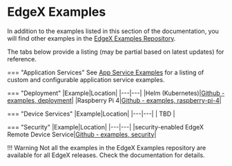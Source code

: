 # EdgeX Examples

In addition to the examples listed in this section of the documentation, you will find other examples in the [EdgeX Examples Repository](https://github.com/edgexfoundry/edgex-examples/tree/{{version}}).

The tabs below provide a listing (may be partial based on latest updates) for reference.

=== "Application Services"
    See [App Service Examples](./AppServiceExamples.md) for a listing of custom and configurable application service examples.

=== "Deployment"
    |Example|Location|
    |---|---|
    |Helm (Kubernetes)|[Github - examples, deployment](https://github.com/edgexfoundry/edgex-examples/tree/{{version}}/deployment/helm)|
    |Raspberry Pi 4|[Github - examples, raspberry-pi-4](https://github.com/edgexfoundry/edgex-examples/tree/{{version}}/deployment/raspberry-pi-4)|

=== "Device Services"
    |Example|Location|
    |---|---|
    | TBD |

=== "Security"
    |Example|Location|
    |---|---|
    |security-enabled EdgeX Remote Device Service|[Github - examples, security](https://github.com/edgexfoundry/edgex-examples/tree/{{version}}/security/remote_devices/spiffe_and_ssh)|



!!! Warning
    Not all the examples in the EdgeX Examples repository are available for all EdgeX releases.  Check the documentation for details.
